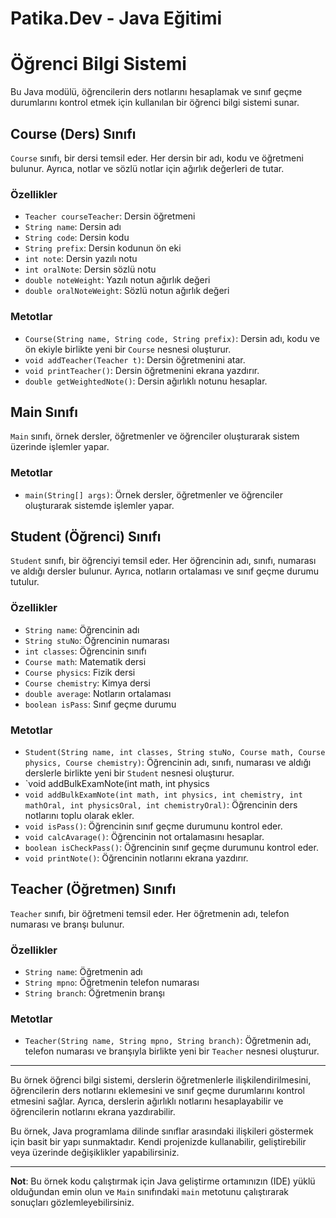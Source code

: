 # Patika.Dev - Java Eğitimi
# Öğrenci Bilgi Sistemi

Bu Java modülü, öğrencilerin ders notlarını hesaplamak ve sınıf geçme durumlarını kontrol etmek için kullanılan bir öğrenci bilgi sistemi sunar.

## Course (Ders) Sınıfı

`Course` sınıfı, bir dersi temsil eder. Her dersin bir adı, kodu ve öğretmeni bulunur. Ayrıca, notlar ve sözlü notlar için ağırlık değerleri de tutar.

### Özellikler

- `Teacher courseTeacher`: Dersin öğretmeni
- `String name`: Dersin adı
- `String code`: Dersin kodu
- `String prefix`: Dersin kodunun ön eki
- `int note`: Dersin yazılı notu
- `int oralNote`: Dersin sözlü notu
- `double noteWeight`: Yazılı notun ağırlık değeri
- `double oralNoteWeight`: Sözlü notun ağırlık değeri

### Metotlar

- `Course(String name, String code, String prefix)`: Dersin adı, kodu ve ön ekiyle birlikte yeni bir `Course` nesnesi oluşturur.
- `void addTeacher(Teacher t)`: Dersin öğretmenini atar.
- `void printTeacher()`: Dersin öğretmenini ekrana yazdırır.
- `double getWeightedNote()`: Dersin ağırlıklı notunu hesaplar.

## Main Sınıfı

`Main` sınıfı, örnek dersler, öğretmenler ve öğrenciler oluşturarak sistem üzerinde işlemler yapar.

### Metotlar

- `main(String[] args)`: Örnek dersler, öğretmenler ve öğrenciler oluşturarak sistemde işlemler yapar.

## Student (Öğrenci) Sınıfı

`Student` sınıfı, bir öğrenciyi temsil eder. Her öğrencinin adı, sınıfı, numarası ve aldığı dersler bulunur. Ayrıca, notların ortalaması ve sınıf geçme durumu tutulur.

### Özellikler

- `String name`: Öğrencinin adı
- `String stuNo`: Öğrencinin numarası
- `int classes`: Öğrencinin sınıfı
- `Course math`: Matematik dersi
- `Course physics`: Fizik dersi
- `Course chemistry`: Kimya dersi
- `double average`: Notların ortalaması
- `boolean isPass`: Sınıf geçme durumu

### Metotlar

- `Student(String name, int classes, String stuNo, Course math, Course physics, Course chemistry)`: Öğrencinin adı, sınıfı, numarası ve aldığı derslerle birlikte yeni bir `Student` nesnesi oluşturur.
- `void addBulkExamNote(int math, int physics
- `void addBulkExamNote(int math, int physics, int chemistry, int mathOral, int physicsOral, int chemistryOral)`: Öğrencinin ders notlarını toplu olarak ekler.
- `void isPass()`: Öğrencinin sınıf geçme durumunu kontrol eder.
- `void calcAvarage()`: Öğrencinin not ortalamasını hesaplar.
- `boolean isCheckPass()`: Öğrencinin sınıf geçme durumunu kontrol eder.
- `void printNote()`: Öğrencinin notlarını ekrana yazdırır.

## Teacher (Öğretmen) Sınıfı

`Teacher` sınıfı, bir öğretmeni temsil eder. Her öğretmenin adı, telefon numarası ve branşı bulunur.

### Özellikler

- `String name`: Öğretmenin adı
- `String mpno`: Öğretmenin telefon numarası
- `String branch`: Öğretmenin branşı

### Metotlar

- `Teacher(String name, String mpno, String branch)`: Öğretmenin adı, telefon numarası ve branşıyla birlikte yeni bir `Teacher` nesnesi oluşturur.

---

Bu örnek öğrenci bilgi sistemi, derslerin öğretmenlerle ilişkilendirilmesini, öğrencilerin ders notlarını eklemesini ve sınıf geçme durumlarını kontrol etmesini sağlar. Ayrıca, derslerin ağırlıklı notlarını hesaplayabilir ve öğrencilerin notlarını ekrana yazdırabilir.

Bu örnek, Java programlama dilinde sınıflar arasındaki ilişkileri göstermek için basit bir yapı sunmaktadır. Kendi projenizde kullanabilir, geliştirebilir veya üzerinde değişiklikler yapabilirsiniz.

--- 

**Not**: Bu örnek kodu çalıştırmak için Java geliştirme ortamınızın (IDE) yüklü olduğundan emin olun ve `Main` sınıfındaki `main` metotunu çalıştırarak sonuçları gözlemleyebilirsiniz.

